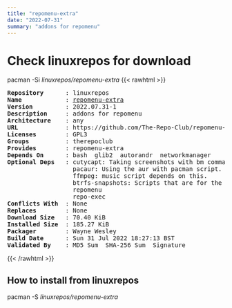 ```yaml
---
title: "repomenu-extra"
date: "2022-07-31"
summary: "addons for repomenu"
---
```


# Check linuxrepos for download

pacman -Si *linuxrepos/repomenu-extra*
{{< rawhtml >}}
<pre class="highlight">
<b>Repository</b>      : linuxrepos
<b>Name</b>            : <a href="../../static/x86_64/repomenu-extra-2022.07.31-1-any.pkg.tar.zst">repomenu-extra</a>
<b>Version</b>         : 2022.07.31-1
<b>Description</b>     : addons for repomenu
<b>Architecture</b>    : any
<b>URL</b>             : https://github.com/The-Repo-Club/repomenu-extra
<b>Licenses</b>        : GPL3
<b>Groups</b>          : therepoclub
<b>Provides</b>        : repomenu-extra
<b>Depends On</b>      : bash  glib2  autorandr  networkmanager
<b>Optional Deps</b>   : cutycapt: Taking screenshots with bm command.
                  pacaur: Using the aur with pacman script.
                  ffmpeg: music script depends on this.
                  btrfs-snapshots: Scripts that are for the btrfs menu.
                  repomenu
                  repo-exec
<b>Conflicts With</b>  : None
<b>Replaces</b>        : None
<b>Download Size</b>   : 70.40 KiB
<b>Installed Size</b>  : 185.27 KiB
<b>Packager</b>        : Wayne Wesley <wayne6324@gmail.com>
<b>Build Date</b>      : Sun 31 Jul 2022 18:27:13 BST
<b>Validated By</b>    : MD5 Sum  SHA-256 Sum  Signature
</pre>
{{< /rawhtml >}}
## How to install from linuxrepos

pacman -S *linuxrepos/repomenu-extra*
